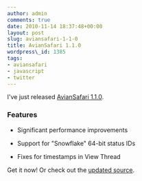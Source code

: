 ```yaml
---
author: admin
comments: true
date: 2010-11-14 18:37:48+00:00
layout: post
slug: aviansafari-1-1-0
title: AvianSafari 1.1.0
wordpress\_id: 1385
tags:
- aviansafari
- javascript
- twitter
---
```


I've just released [AvianSafari 1.1.0](http://langui.sh/aviansafari).



### Features






  * Significant performance improvements


  * Support for "Snowflake" 64-bit status IDs


  * Fixes for timestamps in View Thread



Get it now!  Or check out the [updated source](http://github.com/reaperhulk/aviansafari).
